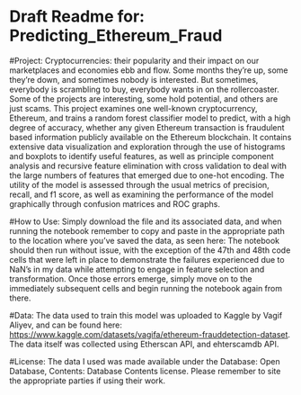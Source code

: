 # Draft Readme for: Predicting_Ethereum_Fraud
#Project:
Cryptocurrencies: their popularity and their impact on our marketplaces and economies ebb and flow. Some months they’re up, some they’re down, and sometimes nobody is interested. But sometimes, everybody is scrambling to buy, everybody wants in on the rollercoaster. Some of the projects are interesting, some hold potential, and others are just scams.
This project examines one well-known cryptocurrency, Ethereum, and trains a random forest classifier model to predict, with a high degree of accuracy, whether any given Ethereum transaction is fraudulent based information publicly available on the Ethereum blockchain. It contains extensive data visualization and exploration through the use of histograms and boxplots to identify useful features, as well as principle component analysis and recursive feature elimination with cross validation to deal with the large numbers of features that emerged due to one-hot encoding. The utility of the model is assessed through the usual metrics of precision, recall, and f1 score, as well as examining the performance of the model graphically through confusion matrices and ROC graphs.

#How to Use:
Simply download the file and its associated data, and when running the notebook remember to copy and paste in the appropriate path to the location where you’ve saved the data, as seen here:
 The notebook should then run without issue, with the exception of the 47th and 48th code cells that were left in place to demonstrate the failures experienced due to NaN’s in my data while attempting to engage in feature selection and transformation. Once those errors emerge, simply move on to the immediately subsequent cells and begin running the notebook again from there.

#Data:
The data used to train this model was uploaded to Kaggle by Vagif Aliyev, and can be found here: https://www.kaggle.com/datasets/vagifa/ethereum-frauddetection-dataset.
The data itself was collected using Etherscan API, and ehterscamdb API.

#License:
The data I used was made available under the Database: Open Database, Contents: Database Contents license. Please remember to site the appropriate parties if using their work.
